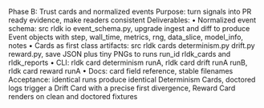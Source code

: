 Phase B: Trust cards and normalized events
Purpose: turn signals into PR ready evidence, make readers consistent
Deliverables:
• Normalized event schema: src rldk io event_schema.py, upgrade ingest and diff to produce Event objects with step, wall_time, metrics, rng, data_slice, model_info, notes
• Cards as first class artifacts: src rldk cards determinism.py drift.py reward.py, save JSON plus tiny PNGs to runs run_id rldk_cards and rldk_reports
• CLI: rldk card determinism runA, rldk card drift runA runB, rldk card reward runA
• Docs: card field reference, stable filenames
Acceptance: identical runs produce identical Determinism Cards, doctored logs trigger a Drift Card with a precise first divergence, Reward Card renders on clean and doctored fixtures
